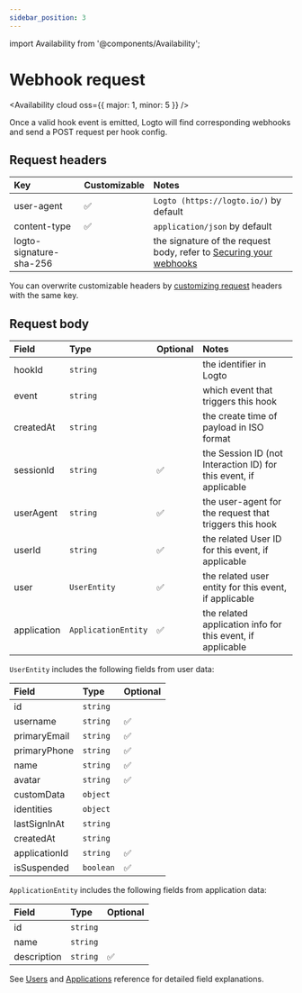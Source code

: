 ```yaml
---
sidebar_position: 3
---
```


import Availability from '@components/Availability';

# Webhook request

<Availability cloud oss={{ major: 1, minor: 5 }} />

Once a valid hook event is emitted, Logto will find corresponding webhooks and send a POST request per hook config.

## Request headers

| Key                     | Customizable | Notes                                                                                             |
| :---------------------- | :----------- | :------------------------------------------------------------------------------------------------ |
| user-agent              | ✅           | `Logto (https://logto.io/)` by default                                                            |
| content-type            | ✅           | `application/json` by default                                                                     |
| logto-signature-sha-256 |              | the signature of the request body, refer to [Securing your webhooks](./securing-your-webhooks.md) |

You can overwrite customizable headers by [customizing request](./configure-webhooks-in-console.md#secure-webhook) headers with the same key.

## Request body

| Field       | Type                | Optional | Notes                                                             |
| :---------- | :------------------ | :------- | :---------------------------------------------------------------- |
| hookId      | `string`            |          | the identifier in Logto                                           |
| event       | `string`            |          | which event that triggers this hook                               |
| createdAt   | `string`            |          | the create time of payload in ISO format                          |
| sessionId   | `string`            | ✅       | the Session ID (not Interaction ID) for this event, if applicable |
| userAgent   | `string`            | ✅       | the user-agent for the request that triggers this hook            |
| userId      | `string`            | ✅       | the related User ID for this event, if applicable                 |
| user        | `UserEntity`        | ✅       | the related user entity for this event, if applicable             |
| application | `ApplicationEntity` | ✅       | the related application info for this event, if applicable        |

`UserEntity` includes the following fields from user data:

| Field         | Type      | Optional |
| :------------ | :-------- | :------- |
| id            | `string`  |          |
| username      | `string`  | ✅       |
| primaryEmail  | `string`  | ✅       |
| primaryPhone  | `string`  | ✅       |
| name          | `string`  | ✅       |
| avatar        | `string`  | ✅       |
| customData    | `object`  |          |
| identities    | `object`  |          |
| lastSignInAt  | `string`  |          |
| createdAt     | `string`  |          |
| applicationId | `string`  | ✅       |
| isSuspended   | `boolean` | ✅       |

`ApplicationEntity` includes the following fields from application data:

| Field       | Type     | Optional |
| :---------- | :------- | :------- |
| id          | `string` |          |
| name        | `string` |          |
| description | `string` | ✅       |

See [Users](/docs/references/users/) and [Applications](/docs/references/applications/) reference for detailed field explanations.
